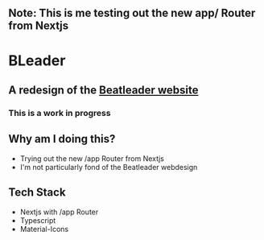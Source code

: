 ## Note: This is me testing out the new app/ Router from Nextjs

# BLeader
## A redesign of the [Beatleader website](https://www.beatleader.xyz/)
### This is a work in progress

## Why am I doing this?
- Trying out the new /app Router from Nextjs
- I'm not particularly fond of the Beatleader webdesign

## Tech Stack
- Nextjs with /app Router
- Typescript
- Material-Icons
